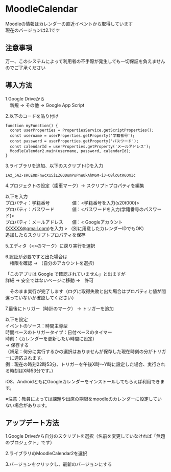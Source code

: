 # MoodleCalendar
Moodleの情報はカレンダーの直近イベントから取得しています<br>
現在のバージョンは2.1です

<h2>注意事項</h2>
万一、このシステムによって利用者の不手際が発生しても一切保証を負えませんのでご了承ください

<h2>導入方法</h2>
1.Google Driveから <br>
　新規 → その他 → Google App Script
 
2.以下のコードを貼り付け
```
function myFunction() {
  const userProperties = PropertiesService.getScriptProperties();
  const username = userProperties.getProperty('学籍番号');
  const password = userProperties.getProperty('パスワード');
  const calendarId = userProperties.getProperty('メールアドレス');
  MoodleCalendar2.main(username, password, calendarId);
}
```

3.ライブラリを追加、以下のスクリプトIDを入力
```
1Az_5AZ-sRCEODFnwcX15iLZGQDumPuPnWUkAhM6M-iJ-O8lcGtR6OmIc
```

4.プロジェクトの設定（歯車マーク）→ スクリプトプロパティを編集

以下を入力<br>
プロパティ：学籍番号　　　　　値：<学籍番号を入力(s20t000)><br>
プロパティ：パスワード　　　　値：<パスワードを入力(学籍番号のパスワード)><br>
プロパティ：メールアドレス　　値：< Googleアカウント(XXXXX@gmail.com)を入力 > （別に用意したカレンダーIDでもOK）<br>
追加したらスクリプトプロパティを保存

5.エディタ（<>のマーク）に戻り実行を選択

6.認証が必要ですと出た場合は<br>
　権限を確認 → （自分のアカウントを選択）

「このアプリは Google で確認されていません」と出ますが<br>
   詳細 → 安全ではないページに移動 →　許可

　そのまま実行が完了します（ログに取得失敗と出た場合はプロパティと値が間違っていないか確認してください）

7.最後にトリガー（時計のマーク） → トリガーを追加

以下を設定<br>
イベントのソース：時間主導型<br>
時間ベースのトリガータイプ：日付ベースのタイマー<br>
時刻：（カレンダーを更新したい時間に設定）<br>
 → 保存する<br>
（補足：何分に実行するかの選択はありませんが保存した現在時刻の分がトリガーに適応されます。<br>
例：現在の時刻22時53分、トリガーを午後X時～Y時に設定した場合、実行される時刻はX時53分です。）

iOS、AndroidともにGoogleカレンダーをインストールしてもらえば利用できます。

※注意：教員によっては課題や出席の期限をmoodleのカレンダーに設定していない場合があります。

<h2>アップデート方法</h2>
1.Google Driveから自分のスクリプトを選択（名前を変更していなければ「無題のプロジェクト」です）

2.ライブラリのMoodleCalendar2を選択

3.バージョンをクリックし、最新のバージョンにする
